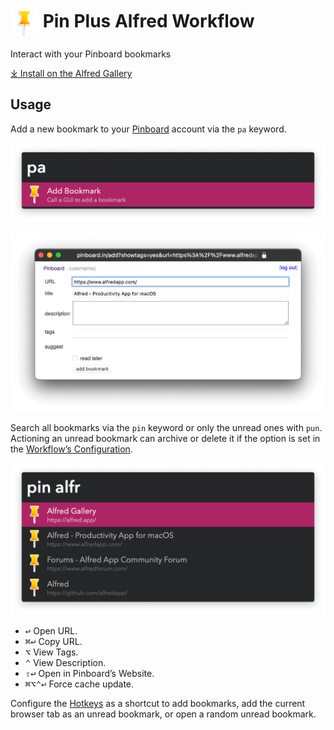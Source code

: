 # <img src='Workflow/icon.png' width='45' align='center' alt='icon'> Pin Plus Alfred Workflow

Interact with your Pinboard bookmarks

[⤓ Install on the Alfred Gallery](https://alfred.app/workflows/vitor/pin-plus)

## Usage

Add a new bookmark to your [Pinboard](https://pinboard.in) account via the `pa` keyword.

![Add bookmark](Workflow/images/about/pa.png)

![Browser GUI to add bookmark](Workflow/images/about/gui.png)

Search all bookmarks via the `pin` keyword or only the unread ones with `pun`. Actioning an unread bookmark can archive or delete it if the option is set in the [Workflow’s Configuration](https://www.alfredapp.com/help/workflows/user-configuration/).

![Showing bookmarks matching alfr](Workflow/images/about/pin.png)

* <kbd>↩&#xFE0E;</kbd> Open URL.
* <kbd>⌘</kbd><kbd>↩&#xFE0E;</kbd> Copy URL.
* <kbd>⌥</kbd> View Tags.
* <kbd>⌃</kbd> View Description.
* <kbd>⇧</kbd><kbd>↩&#xFE0E;</kbd> Open in Pinboard’s Website.
* <kbd>⌘</kbd><kbd>⌥</kbd><kbd>⌃</kbd><kbd>↩&#xFE0E;</kbd> Force cache update.

Configure the [Hotkeys](https://www.alfredapp.com/help/workflows/triggers/hotkey/) as a shortcut to add bookmarks, add the current browser tab as an unread bookmark, or open a random unread bookmark.
